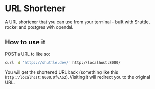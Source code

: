 # URL Shortener

A URL shortener that you can use from your terminal - built with Shuttle, rocket and postgres with opendal.

## How to use it

POST a URL to like so:

```bash
curl -d 'https://shuttle.dev/' http://localhost:8000/
```

You will get the shortened URL back (something like this `http://localhost:8000/0fvAo2`).
Visiting it will redirect you to the original URL.
